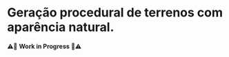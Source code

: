 # Geração procedural de terrenos com aparência natural.

:warning::rotating_light: **Work in Progress** :rotating_light::warning:
